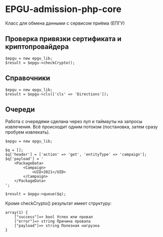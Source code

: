 # EPGU-admission-php-core
Класс для обмена данными с сервисом приёма (ЕПГУ)

<h2>Проверка привязки сертификата и криптопровайдера</h2>

```
$epgu = new epgu_lib;
$result = $epgu->checkCrypto();
```

<h2>Справочники</h2>

```
$epgu = new epgu_lib;
$result = $epgu->cls(['cls' => 'Directions']);
```

<h2>Очереди</h2>

Работа с очередями сделана через луп и таймауты на запросы извлечения.
Всё происходит одним потоком (постановка, затем сразу пробуем извлекать).

```
$epgu = new epgu_lib;

$q = [];
$q['header'] = ['action' => 'get', 'entityType' => 'campaign'];
$q['payload'] = '
	<PackageData>
		<Campaign>
			<UID>2021</UID>
		</Campaign>
	</PackageData>
';
		
$result = $epgu->queue($q);
```

Кроме checkCrypto() результат имеет структуру:

```
array(1) {
	["success"]=> bool Успех или провал
	["error"]=> string Причина провала
	["payload"]=> string Полезная нагрузка
}
```
